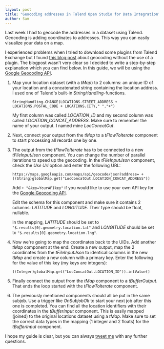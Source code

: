```yaml
---
layout: post
title: "Geocoding addresses in Talend Open Studio for Data Integration"
author: Sam
---
```


Last week I had to geocode the addresses in a dataset using Talend. Geocoding is adding coordinates to addresses. This way you can easily visualize your data on a map.

I experienced problems when I tried to download some plugins from Talend Exchange but I found [this blog post](http://datacatalyst.blogspot.be/2011/01/custom-google-geocoder-using-talend.html) about geocoding without the use of a plugin. The blogpost wasn't very clear so I decided to write a step-by-step explanation which you can find below. In this guide, we will be using the [Google Geocoding API](https://developers.google.com/maps/documentation/geocoding/).

  1.	Map your location dataset (with a *tMap*) to 2 columns: an unique ID of your location and a concatenated string containing the location address. I used one of Talend's built-in *StringHandling*-functions.

            StringHandling.CHANGE(LOCATIONS.STREET_ADDRESS + LOCATIONS.POSTAL_CODE + LOCATIONS.CITY," ","+")

          My first column was called *LOCATION_ID* and my second column was called *LOCATION_CONCAT_ADDRESS*. Make sure to remember the name of your output. I named mine *LocConcatOut*.

  1.	Next, connect your output from the *tMap* to a *tFlowToIterate* component to start processing all records one by one.

  1.	The output from the *tFlowToIterate* has to be connected to a new *tFileInputJson* component. You can change the number of parallel iterations to speed up the geocoding. In the *tFileInputJson* component, check the *Use Url* option and enter the following URL:

            https://maps.googleapis.com/maps/api/geocode/json?address= + ((String)globalMap.get("LocConcatOut.LOCATION_CONCAT_ADDRESS"))

          Add `+ "&key=YourAPIkey"` if you would like to use your own API key for the [Google Geocoding API](https://developers.google.com/maps/documentation/geocoding/).

          Edit the schema for this component and make sure it contains 2 columns: *LATITUDE* and *LONGITUDE*. Their type should be float, nullable.

          In the mapping, *LATITUDE* should be set to `"$.results[0].geometry.location.lat"` and *LONGITUDE* should be set to `"$.results[0].geometry.location.lng"`.

  1.	Now we're going to map the coordinates back to the UIDs. Add another *tMap* component at the end. Create a new output, map the 2 coordinates from the *tFileInputJson* to identical columns in the new *tMap* and create a new column with a primary key. Enter the following for the value of this key (my keys are integers):

            ((Integer)globalMap.get("LocConcatOut.LOCATION_ID")).intValue()

  1.	Finally connect the output from the *tMap* component to a *tBufferOutput*. That ends the loop started with the *tFlowToIterate* component.

  1.	The previously mentioned components should all be put in the same subjob. Use a trigger like *OnSubjobOk* to start your next job after this one is completed. You can find all the location identifiers with their coordinates in the *tBufferInput* component. This is easily mapped (joined) to the original locations dataset using a *tMap*. Make sure to set the correct data types in the mapping (1 integer and 2 floats) for the *tBufferInput* component.

I hope my guide is clear, but you can always [tweet me](https://twitter.com/intent/tweet?text=@SamuelDebruyn%20) with any further questions.
